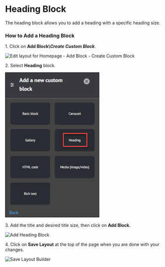 # Heading Block

The heading block allows you to add a heading with a specific heading size.

### **How to Add a Heading Block**

1\. Click on **Add Block\\**_**Create Custom Block**_.

![Edit layout for Homepage - Add Block - Create Custom Block](<../../../.gitbook/assets/Edit layout for Homepage \_ Add Block - Create Custom Block (1).png>)

2\. Select **Heading** block.

![Add a New Custom Block - Heading Block](<../../../.gitbook/assets/image (46).png>)

3\. Add the title and desired title size, then click on **Add Block.**

![Add Heading Block](<../../../.gitbook/assets/Edit layout for Homepage \_ Add Block.png>)

4\. Click on **Save Layout** at the top of the page when you are done with your changes.

![Save Layout Builder](<../../../.gitbook/assets/Edit layout for Homepage \_ Save Layout.png>)
